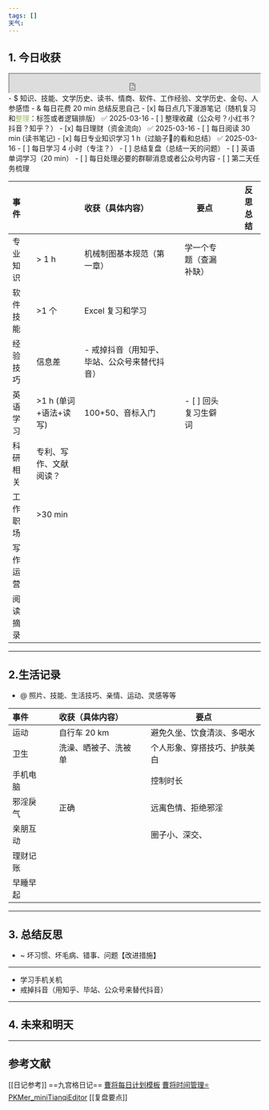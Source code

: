 ```yaml
---
tags: []
天气:
---
```


## 1. 今日收获

<div style=" width: 100%;  height:40;overflow: hidden; "><iframe src="https://widget.pkmer.cn/free/miniTianqi?user=a2e5899e-975e-4457-afd4-ec3ff7dcbc90&select-theme=ta&theme=%E6%A0%B7%E5%BC%8F4&input-text=&theme-color=%2350F9FFFF&select-icon=durian" allow="fullscreen" style=" height: 100%; width: 100%;"></iframe></div>
- $ 知识、技能、文学历史、读书、情商、软件、工作经验、文学历史、金句、人参感悟
- & 每日花费 20 min 总结反思自己 
- [x] 每日点几下漫游笔记（随机复习和<font color="#9bbb59">整理</font>：标签或者逻辑排版） ✅ 2025-03-16
- [ ] 整理收藏（公众号？小红书？抖音？知乎？）
- [x] 每日理财（资金流向） ✅ 2025-03-16
- [ ] 每日阅读 30 min (读书笔记)
- [x] 每日专业知识学习 1 h（过脑子🧠的看和总结） ✅ 2025-03-16
- [ ] 每日学习 4 小时（专注？）
- [ ] 总结复盘（总结一天的问题）
- [ ] 英语单词学习（20 min）
- [ ] 每日处理必要的群聊消息或者公众号内容 
- [ ] 第二天任务梳理

| 事件   |                  | 收获（具体内容）                |     | 要点            |     | 反思总结 |
| :--- | ---------------- | :---------------------- | --- | ------------- | --- | ---- |
| 专业知识 | \> 1 h           | 机械制图基本规范（第一章）           |     | 学一个专题（查漏补缺）   |     |      |
| 软件技能 | \>1 个            | Excel 复习和学习             |     |               |     |      |
| 经验技巧 | 信息差              | - 戒掉抖音（用知乎、毕站、公众号来替代抖音） |     |               |     |      |
| 英语学习 | \>1 h (单词+语法+读写) | 100+50、音标入门             |     | - [ ] 回头复习生僻词 |     |      |
| 科研相关 | 专利、写作、文献阅读？      |                         |     |               |     |      |
| 工作职场 | \>30 min         |                         |     |               |     |      |
| 写作运营 |                  |                         |     |               |     |      |
| 阅读摘录 |                  |                         |     |               |     |      |

---
## 2.生活记录
- @  照片、技能、生活技巧、亲情、运动、灵感等等

| 事件   |     | 收获（具体内容）   |     | 要点             |
| :--- | --- | :--------- | --- | -------------- |
| 运动   |     | 自行车 20 km  |     | 避免久坐、饮食清淡、多喝水  |
| 卫生   |     | 洗澡、晒被子、洗被单 |     | 个人形象、穿搭技巧、护肤美白 |
| 手机电脑 |     |            |     | 控制时长           |
| 邪淫戾气 |     | 正确         |     | 远离色情、拒绝邪淫      |
| 亲朋互动 |     |            |     | 圈子小、深交、        |
| 理财记账 |     |            |     |                |
| 早睡早起 |     |            |     |                |

---
## 3. 总结反思
- ~ 坏习惯、坏毛病、错事、问题【改进措施】
---
- 学习手机关机 
- 戒掉抖音（用知乎、毕站、公众号来替代抖音）



---
## 4. 未来和明天



---
## 参考文献

[[日记参考]] ==九宫格日记==
[曹将每日计划模板](https://mp.weixin.qq.com/s/8LYri0lvPV5Y8snHqvpJ5g)
[曹将时间管理⭐](https://mp.weixin.qq.com/s/Z8l7B5iOoCGtjP_KvMjMxA)
[PKMer_miniTianqiEditor](https://pkmer.cn/products/widget/miniTianqiEditor/)
[[复盘要点]]





